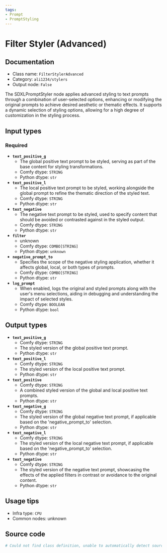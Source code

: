 ```yaml
---
tags:
- Prompt
- PromptStyling
---
```


# Filter Styler (Advanced)
## Documentation
- Class name: `FilterStylerAdvanced`
- Category: `ali1234/stylers`
- Output node: `False`

The SDXLPromptStyler node applies advanced styling to text prompts through a combination of user-selected options, enhancing or modifying the original prompts to achieve desired aesthetic or thematic effects. It supports a dynamic selection of styling options, allowing for a high degree of customization in the styling process.
## Input types
### Required
- **`text_positive_g`**
    - The global positive text prompt to be styled, serving as part of the base content for styling transformations.
    - Comfy dtype: `STRING`
    - Python dtype: `str`
- **`text_positive_l`**
    - The local positive text prompt to be styled, working alongside the global prompt to refine the thematic direction of the styled text.
    - Comfy dtype: `STRING`
    - Python dtype: `str`
- **`text_negative`**
    - The negative text prompt to be styled, used to specify content that should be avoided or contrasted against in the styled output.
    - Comfy dtype: `STRING`
    - Python dtype: `str`
- **`filter`**
    - unknown
    - Comfy dtype: `COMBO[STRING]`
    - Python dtype: `unknown`
- **`negative_prompt_to`**
    - Specifies the scope of the negative styling application, whether it affects global, local, or both types of prompts.
    - Comfy dtype: `COMBO[STRING]`
    - Python dtype: `str`
- **`log_prompt`**
    - When enabled, logs the original and styled prompts along with the user's menu selections, aiding in debugging and understanding the impact of selected styles.
    - Comfy dtype: `BOOLEAN`
    - Python dtype: `bool`
## Output types
- **`text_positive_g`**
    - Comfy dtype: `STRING`
    - The styled version of the global positive text prompt.
    - Python dtype: `str`
- **`text_positive_l`**
    - Comfy dtype: `STRING`
    - The styled version of the local positive text prompt.
    - Python dtype: `str`
- **`text_positive`**
    - Comfy dtype: `STRING`
    - A combined styled version of the global and local positive text prompts.
    - Python dtype: `str`
- **`text_negative_g`**
    - Comfy dtype: `STRING`
    - The styled version of the global negative text prompt, if applicable based on the 'negative_prompt_to' selection.
    - Python dtype: `str`
- **`text_negative_l`**
    - Comfy dtype: `STRING`
    - The styled version of the local negative text prompt, if applicable based on the 'negative_prompt_to' selection.
    - Python dtype: `str`
- **`text_negative`**
    - Comfy dtype: `STRING`
    - The styled version of the negative text prompt, showcasing the effects of the applied filters in contrast or avoidance to the original content.
    - Python dtype: `str`
## Usage tips
- Infra type: `CPU`
- Common nodes: unknown


## Source code
```python
# Could not find class definition, unable to automatically detect source code
```
